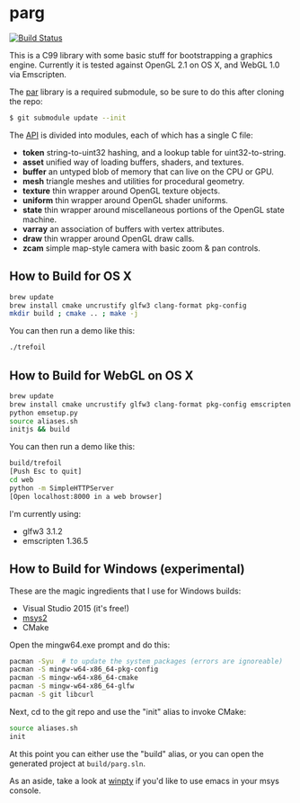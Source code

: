 # parg

[![Build Status](https://travis-ci.org/prideout/parg.svg?branch=master)](https://travis-ci.org/prideout/parg)

This is a C99 library with some basic stuff for bootstrapping a graphics engine.  Currently it is tested against OpenGL 2.1 on OS X, and WebGL 1.0 via Emscripten.

The [par](https://github.com/prideout/par) library is a required submodule, so be sure to do this after cloning the repo:

```bash
$ git submodule update --init
```

The [API](https://github.com/prideout/parg/blob/master/include/parg.h) is divided into modules, each of which has a single C file:

- **token** string-to-uint32 hashing, and a lookup table for uint32-to-string.
- **asset** unified way of loading buffers, shaders, and textures.
- **buffer** an untyped blob of memory that can live on the CPU or GPU.
- **mesh** triangle meshes and utilities for procedural geometry.
- **texture** thin wrapper around OpenGL texture objects.
- **uniform** thin wrapper around OpenGL shader uniforms.
- **state** thin wrapper around miscellaneous portions of the OpenGL state machine.
- **varray** an association of buffers with vertex attributes.
- **draw** thin wrapper around OpenGL draw calls.
- **zcam** simple map-style camera with basic zoom & pan controls.

## How to Build for OS X

```bash
brew update
brew install cmake uncrustify glfw3 clang-format pkg-config
mkdir build ; cmake .. ; make -j
```

You can then run a demo like this:
```bash
./trefoil
```


## How to Build for WebGL on OS X

```bash
brew update
brew install cmake uncrustify glfw3 clang-format pkg-config emscripten
python emsetup.py
source aliases.sh
initjs && build
```

You can then run a demo like this:
```bash
build/trefoil
[Push Esc to quit]
cd web
python -m SimpleHTTPServer
[Open localhost:8000 in a web browser]
```


I'm currently using:
- glfw3 3.1.2
- emscripten 1.36.5

## How to Build for Windows (experimental)

These are the magic ingredients that I use for Windows builds:
- Visual Studio 2015 (it's free!)
- [msys2](http://msys2.github.io/)
- CMake

Open the mingw64.exe prompt and do this:

```bash
pacman -Syu  # to update the system packages (errors are ignoreable)
pacman -S mingw-w64-x86_64-pkg-config
pacman -S mingw-w64-x86_64-cmake
pacman -S mingw-w64-x86_64-glfw
pacman -S git libcurl
```

Next, cd to the git repo and use the "init" alias to invoke CMake:

```bash
source aliases.sh
init
```

At this point you can either use the "build" alias, or you can open the generated project at `build/parg.sln`.

As an aside, take a look at [winpty](https://github.com/rprichard/winpty) if you'd like to use emacs in your msys console.
